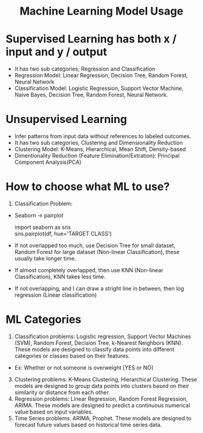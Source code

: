 <h1 align="center">Machine Learning Model Usage</h1>

# Supervised Learning has both x / input and y / output
- It has two sub categories; Regression and Classification
- Regression Model: Linear Regression, Decision Tree, Random Forest, Neural Network
- Classification Model: Logistic Regression, Support Vector Machine, Naive Bayes, Decision Tree, Random Forest, Neural Network.

# Unsupervised Learning 
- Infer patterns from input data without references to labeled outcomes.
- It has two sub categories, Clustering and Dimensionality Reduction
- Clustering Model: K-Means, Hierarchical, Mean Shift, Density-based
- Dimentionality Reduction (Feature Elimination/Extration): Principal Component Analysis(PCA) 

# How to choose what ML to use?
1. Classification Problem:
- Seaborn -> pairplot  

    import seaborn as sns  
    sns.pairplot(df, hue='TARGET CLASS')
- If not overlapped too much, use Decision Tree for small dataset, Random Forest for large dataset (Non-linear Classification), these usually take longer time.
- If almost completely overlapped, then use KNN (Non-linear Classification), KNN takes less time.
- If not overlapping, and I can draw a stright line in between, then log regression (Linear classification)


# ML Categories
1. Classification problems: Logistic regression, Support Vector Machines (SVM), Random Forest, Decision Tree, k-Nearest Neighbors (KNN). These models are designed to classify data points into different categories or classes based on their features.
- Ex: Whether or not someone is overweight [YES or NO]
3. Clustering problems: K-Means Clustering, Hierarchical Clustering. These models are designed to group data points into clusters based on their similarity or distance from each other.
4. Regression problems: Linear Regression, Random Forest Regression, ARIMA. These models are designed to predict a continuous numerical value based on input variables.
5. Time Series problems: ARIMA, Prophet. These models are designed to forecast future values based on historical time series data.

